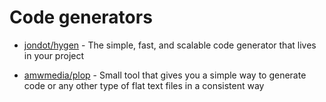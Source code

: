 # Code generators

- [jondot/hygen](https://github.com/jondot/hygen) - The simple, fast, and scalable code generator that lives in your project

- [amwmedia/plop](https://github.com/amwmedia/plop) - Small tool that gives you a simple way to generate code or any other type of flat text files in a consistent way
